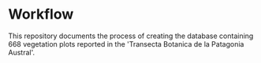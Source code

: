 # Workflow
 
This repository documents the process of creating the database containing 668 vegetation plots reported in the 'Transecta Botanica de la Patagonia Austral'.  
